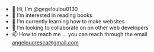 - 👋 Hi, I’m @gegeloulou0130
- 👀 I’m interested in reading books
- 🌱 I’m currently learning how to make websites
- 💞️ I’m looking to collaborate on on other web developers
- 📫 How to reach me ... you can reach through the email angelouoresca@gmail.com

<!---
gegeloulou0130/gegeloulou0130 is a ✨ special ✨ repository because its `README.md` (this file) appears on your GitHub profile.
You can click the Preview link to take a look at your changes.
--->
